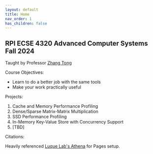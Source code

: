 ```yaml
---
layout: default
title: Home
nav_order: 1
has_children: false
---
```


## RPI ECSE 4320 Advanced Computer Systems Fall 2024
Taught by Professor [Zhang Tong](https://sites.ecse.rpi.edu/~tzhang/)

Course Objectives:
- Learn to do a better job with the same tools
- Make your work practically useful

Projects:
1. Cache and Memory Performance Profiling
2. Dense/Sparse Matrix-Matrix Multiplication
3. SSD Performance Profiling
4. In-Memory Key-Value Store with Concurrency Support
5. [TBD]

Citations:

Heavily referenced [Luque Lab's Athena](https://luquelab.github.io/Athena/) for Pages setup.